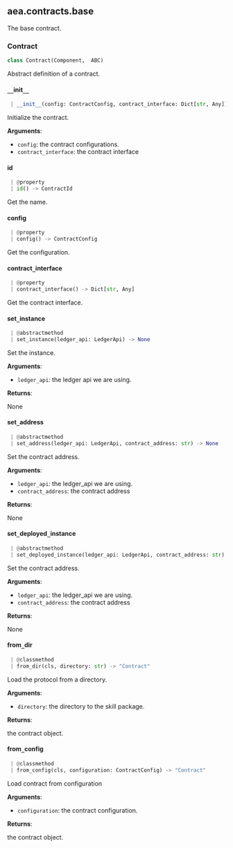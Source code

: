 <a name=".aea.contracts.base"></a>
## aea.contracts.base

The base contract.

<a name=".aea.contracts.base.Contract"></a>
### Contract

```python
class Contract(Component,  ABC)
```

Abstract definition of a contract.

<a name=".aea.contracts.base.Contract.__init__"></a>
#### `__`init`__`

```python
 | __init__(config: ContractConfig, contract_interface: Dict[str, Any])
```

Initialize the contract.

**Arguments**:

- `config`: the contract configurations.
- `contract_interface`: the contract interface

<a name=".aea.contracts.base.Contract.id"></a>
#### id

```python
 | @property
 | id() -> ContractId
```

Get the name.

<a name=".aea.contracts.base.Contract.config"></a>
#### config

```python
 | @property
 | config() -> ContractConfig
```

Get the configuration.

<a name=".aea.contracts.base.Contract.contract_interface"></a>
#### contract`_`interface

```python
 | @property
 | contract_interface() -> Dict[str, Any]
```

Get the contract interface.

<a name=".aea.contracts.base.Contract.set_instance"></a>
#### set`_`instance

```python
 | @abstractmethod
 | set_instance(ledger_api: LedgerApi) -> None
```

Set the instance.

**Arguments**:

- `ledger_api`: the ledger api we are using.

**Returns**:

None

<a name=".aea.contracts.base.Contract.set_address"></a>
#### set`_`address

```python
 | @abstractmethod
 | set_address(ledger_api: LedgerApi, contract_address: str) -> None
```

Set the contract address.

**Arguments**:

- `ledger_api`: the ledger_api we are using.
- `contract_address`: the contract address

**Returns**:

None

<a name=".aea.contracts.base.Contract.set_deployed_instance"></a>
#### set`_`deployed`_`instance

```python
 | @abstractmethod
 | set_deployed_instance(ledger_api: LedgerApi, contract_address: str) -> None
```

Set the contract address.

**Arguments**:

- `ledger_api`: the ledger_api we are using.
- `contract_address`: the contract address

**Returns**:

None

<a name=".aea.contracts.base.Contract.from_dir"></a>
#### from`_`dir

```python
 | @classmethod
 | from_dir(cls, directory: str) -> "Contract"
```

Load the protocol from a directory.

**Arguments**:

- `directory`: the directory to the skill package.

**Returns**:

the contract object.

<a name=".aea.contracts.base.Contract.from_config"></a>
#### from`_`config

```python
 | @classmethod
 | from_config(cls, configuration: ContractConfig) -> "Contract"
```

Load contract from configuration

**Arguments**:

- `configuration`: the contract configuration.

**Returns**:

the contract object.

